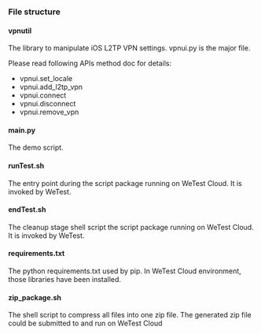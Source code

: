 ### File structure
#### vpnutil
 The library to manipulate iOS L2TP VPN settings. vpnui.py is the major file.

Please read following APIs method doc for details:
 * vpnui.set_locale
 * vpnui.add_l2tp_vpn
 * vpnui.connect
 * vpnui.disconnect
 * vpnui.remove_vpn
#### main.py
The demo script.
#### runTest.sh
The entry point during the script package running on WeTest Cloud. It is invoked by WeTest.
#### endTest.sh
The cleanup stage shell script the script package running on WeTest Cloud. It is invoked by WeTest.
#### requirements.txt
The python requirements.txt used by pip. In WeTest Cloud environment, those libraries have been installed.
#### zip_package.sh
The shell script to compress all files into one zip file. The generated zip file could be submitted to and run on WeTest Cloud
